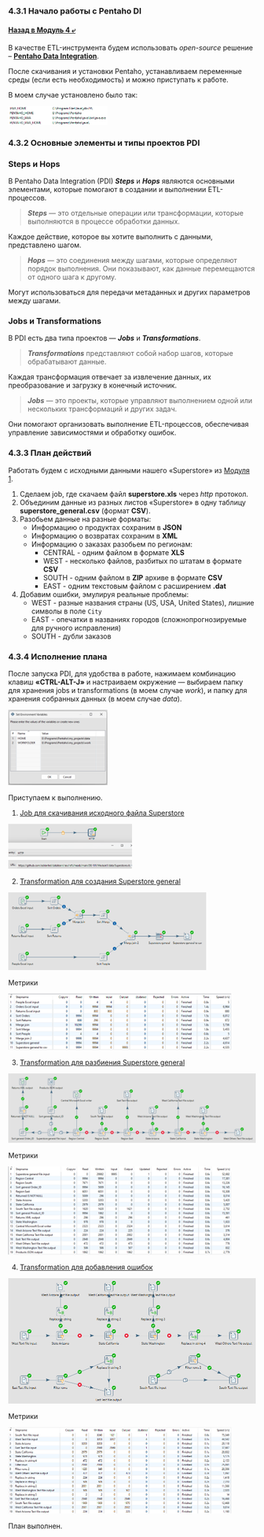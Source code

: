 ### 4.3.1 Начало работы с Pentaho DI

#### [Назад в Модуль 4 ⤶](/DE-101/Module4/readme.md)

В качестве ETL-инструмента будем использовать _open-source_ решение –
**[Pentaho Data Integration](https://community.pentaho.com/home)**. 

После скачивания и установки Pentaho, устанавливаем переменные среды (если есть необходимость) и можно приступать 
к работе.

В моем случае установлено было так:

<img src="/DE-101/Module4/img/environment.png" width="40%">

### 4.3.2 Основные элементы и типы проектов PDI
### Steps и Hops
В Pentaho Data Integration (PDI) ***Steps*** и ***Hops*** являются основными элементами, которые помогают в создании 
и выполнении ETL-процессов.

> ***Steps*** — это отдельные операции или трансформации, которые выполняются в процессе обработки данных.

Каждое действие, которое вы хотите выполнить с данными, представлено шагом.

> ***Hops*** — это соединения между шагами, которые определяют порядок выполнения. Они показывают, как данные 
> перемещаются от одного шага к другому.

Могут использоваться для передачи метаданных и других параметров между шагами.

### Jobs и Transformations
В PDI есть два типа проектов — ***Jobs*** и ***Transformations***.

> ***Transformations*** представляют собой набор шагов, которые обрабатывают данные.

Каждая трансформация отвечает за извлечение данных, их преобразование и загрузку в конечный источник.

> ***Jobs*** — это проекты, которые управляют выполнением одной или нескольких трансформаций и других задач. 

Они помогают организовать выполнение ETL-процессов, обеспечивая управление зависимостями и обработку ошибок.

### 4.3.3 План действий
Работать будем с исходными данными нашего «Superstore» из 
[Модуля 1](https://github.com/adrianhel/datalearn/blob/main/DE-101/Module1/readme.md).
1. Сделаем job, где скачаем файл **superstore.xls** через _http_ протокол.
2. Объединим данные из разных листов «Superstore» в одну таблицу **superstore_general.csv** (формат **CSV**).
3. Разобьем данные на разные форматы:
    - Информацию о продуктах сохраним в **JSON**
    - Информацию о возвратах сохраним в **XML**
    - Информацию о заказах разобьем по регионам:
        - CENTRAL - одним файлом в формате **XLS**
        - WEST - несколько файлов, разбитых по штатам в формате **CSV**
        - SOUTH - одним файлом в **ZIP** архиве в формате **CSV**
        - EAST - одним текстовым файлом с расширением **.dat**
4. Добавим ошибки, эмулируя реальные проблемы:
    - WEST - разные названия страны (US, USA, United States), лишние символы в поле `City`
    - EAST - опечатки в названиях городов (сложнопрогнозируемые для ручного исправления)
    - SOUTH - дубли заказов
### 4.3.4 Исполнение плана
После запуска PDI, для удобства в работе, нажимаем комбинацию клавиш **«CTRL-ALT-J»** и настраиваем окружение — 
выбираем папку для хранения jobs и transformations (в моем случае _work_), и папку для хранения собранных данных 
(в моем случае _data_).

<img src="/DE-101/Module4/img/envi_var.png" width="40%">

Приступаем к выполнению.
1. [Job для скачивания исходного файла Superstore](/DE-101/Module4/data/pentaho/job_download_superstore.kjb)

<img src="/DE-101/Module4/img/job_download.png" width="50%">

2. [Transformation для создания Superstore general](/DE-101/Module4/data/pentaho/transformation_general.ktr)

<img src="/DE-101/Module4/img/transform_general.png" width="80%">

Метрики

<img src="/DE-101/Module4/img/general_metrics.png" width="90%">

3. [Transformation для разбиения Superstore general](/DE-101/Module4/data/pentaho/transformation_general_split.ktr)

<img src="/DE-101/Module4/img/transform_general_split.png" width="100%">

Метрики

<img src="/DE-101/Module4/img/split_metrics.png" width="90%">

4. [Transformation для добавления ошибок](/DE-101/Module4/data/pentaho/transformation_add_errors.ktr)

<img src="/DE-101/Module4/img/transform_add_errors.png" width="100%">

Метрики

<img src="/DE-101/Module4/img/errors_metrics.png" width="90%">

План выполнен.